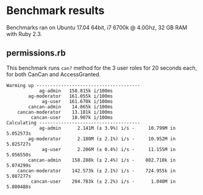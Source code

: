 # Benchmark results

Benchmarks ran on Ubuntu 17.04 64bit, i7 6700k @ 4.0Ghz, 32 GB RAM with Ruby 2.3.

## permissions.rb

This benchmark runs `can?` method for the 3 user roles for 20 seconds each, for both CanCan and AccessGranted.

```
Warming up --------------------------------------
            ag-admin   158.815k i/100ms
        ag-moderator   161.055k i/100ms
             ag-user   161.670k i/100ms
        cancan-admin    14.865k i/100ms
    cancan-moderator    13.181k i/100ms
         cancan-user    18.907k i/100ms
Calculating -------------------------------------
            ag-admin      2.141M (± 3.9%) i/s -     10.799M in   5.052573s
        ag-moderator      2.180M (± 2.1%) i/s -     10.952M in   5.025727s
             ag-user      2.206M (± 0.4%) i/s -     11.155M in   5.056550s
        cancan-admin    158.288k (± 2.4%) i/s -    802.710k in   5.074299s
    cancan-moderator    142.573k (± 2.1%) i/s -    724.955k in   5.087277s
         cancan-user    204.783k (± 2.2%) i/s -      1.040M in   5.080488s
```
